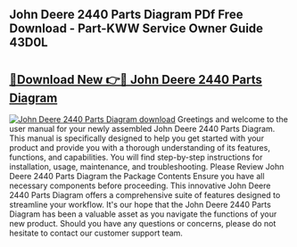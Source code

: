 ## John Deere 2440 Parts Diagram PDf Free Download - Part-KWW Service Owner Guide 43D0L

# <h2><a href="http://dfpr6iw.blite.top/?on=John+Deere+2440+Parts+Diagram">🔗Download New 👉🔴 John Deere 2440 Parts Diagram</a></h2>

[![John Deere 2440 Parts Diagram download](https://i.imgur.com/lujVjoI.png)](http://dfpr6iw.blite.top/?on=John+Deere+2440+Parts+Diagram)
Greetings and welcome to the user manual for your newly assembled John Deere 2440 Parts Diagram. This manual is specifically designed to help you get started with your product and provide you with a thorough understanding of its features, functions, and capabilities. You will find step-by-step instructions for installation, usage, maintenance, and troubleshooting. Please Review John Deere 2440 Parts Diagram the Package Contents Ensure you have all necessary components before proceeding. This innovative John Deere 2440 Parts Diagram offers a comprehensive suite of features designed to streamline your workflow. It's our hope that the John Deere 2440 Parts Diagram has been a valuable asset as you navigate the functions of your new product. Should you have any questions or concerns, please do not hesitate to contact our customer support team.
